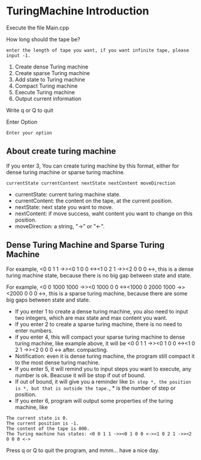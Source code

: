 # TuringMachine Introduction

Execute the file Main.cpp

How long should the tape be?

```enter the length of tape you want, if you want infinite tape, please input -1.```

1. Create dense Turing machine
2. Create sparse Turing machine
3. Add state to Turing machine
4. Compact Turing machine
5. Execute Turing machine
6. Output current information

Write q or Q to quit

Enter Option 

```Enter your option```

## About create turing machine
If you enter 3, You can create turing machine by this format, either for dense turing machine or sparse turing machine.

``` currentState currentContent nextState nextContent moveDirection ```
- currentState: current turing machine state.
- currentContent: the content on the tape, at the current position.
- nextState: next state you want to move.
- nextContent: if move success, waht content you want to change on this position.
- moveDirection: a string, "->" or "<-".

## Dense Turing Machine and Sparse Turing Machine
For example, <0 0 1 1 ->><0 1 0 0 <-><1 0 2 1 ->><2 0 0 0 <->, this is a dense turing machine state, because there is no big gap between state and state.

For example, <0 0 1000 1000 ->><0 1000 0 0 <-><1000 0 2000 1000 ->><2000 0 0 0 <->, this is a sparse turing machine, because there are some big gaps between state and state.

- If you enter 1 to create a dense turing machine, you also need to input two integers, which are max state and max content you want.
- If you enter 2 to create a sparse turing machine, there is no need to enter numbers.
- if you enter 4, this will compact your sparse turing machine to dense turing machine, like example above, it will be <0 0 1 1 ->><0 1 0 0 <-><1 0 2 1 ->><2 0 0 0 <-> after. compacting.
- Notification: even it is dense turing machine, the program still compact it to the most dense turing machine.
- If you enter 5, it will remind you to input steps you want to execute, any number is ok. Beacuse it will be stop if out of bound.
- If out of bound, it will give you a reminder like ```In step *, the position is *, but that is outside the tape.```, * is the number of step or position.
- If you enter 6, program will output some properties of the turing machine, like
```
The current state is 0.
The current position is -1.
The content of the tape is 000.
The Turing machine has states: <0 0 1 1 ->><0 1 0 0 <-><1 0 2 1 ->><2 0 0 0 <->
```
Press q or Q to quit the program, and mmm... have a nice day.
